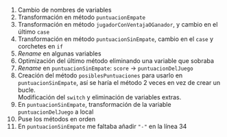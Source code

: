 1. Cambio de nombres de variables
2. Transformación en método `puntuacionEmpate`
3. Transformación en método `jugadorConVentajaOGanador`, y cambio en el último `case`
4. Transformación en método `puntuacionSinEmpate`, cambio en el `case` y corchetes en `if`
5. *Rename* en algunas variables
6. Optimización del último método eliminando una variable que sobraba
7. *Rename* en `puntuacionSinEmpate`: `score` → `puntuacionDelJuego`
8. Creación del método `posiblesPuntuaciones` para usarlo en `puntuacionSinEmpate`, así se haría el método 2 veces en vez de crear un bucle.  
   Modificación del `switch` y eliminación de variables extras.
9. En `puntuacionSinEmpate`, transformación de la variable `puntuacionDelJuego` a local
10. Puse los métodos en orden
11. En `puntuacionSinEmpate` me faltaba añadir `"-"` en la línea 34

